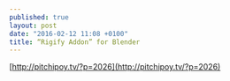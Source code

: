 ```yaml
---
published: true
layout: post
date: "2016-02-12 11:08 +0100"
title: “Rigify Addon” for Blender
---
```


[http://pitchipoy.tv/?p=2026](http://pitchipoy.tv/?p=2026)

